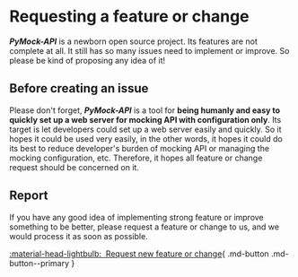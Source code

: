# Requesting a feature or change

**_PyMock-API_** is a newborn open source project. Its features are not complete at all. It still has so many issues need to
implement or improve. So please be kind of proposing any idea of it!


## Before creating an issue

Please don't forget, **_PyMock-API_** is a tool for **being humanly and easy to quickly set up a web server for mocking API
with configuration only**. Its target is let developers could set up a web server easily and quickly. So it hopes it could
be used very easily, in the other words, it hopes it could do its best to reduce developer's burden of mocking API or managing
the mocking configuration, etc. Therefore, it hopes all feature or change request should be concerned on it.


## Report

If you have any good idea of implementing strong feature or improve something to be better, please request a feature or change
to us, and we would process it as soon as possible.

[:material-head-lightbulb:&nbsp; Request new feature or change][Request new feature or change]{ .md-button .md-button--primary }

[Request new feature or change]: https://github.com/Chisanan232/PyMock-API/issues/new?assignees=&labels=&projects=&template=request-a-feature-or-change.yaml

